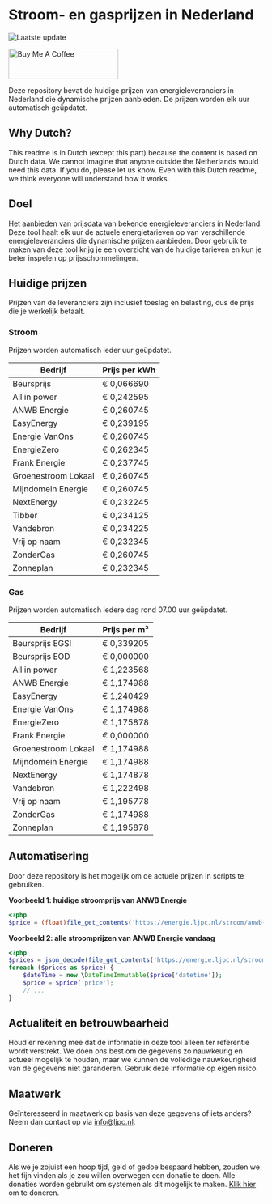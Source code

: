 # Stroom- en gasprijzen in Nederland

![Laatste update](https://img.shields.io/badge/laatste%20update-2024--06--01%2020%3A00%20CET-brightgreen)

<a href="https://www.buymeacoffee.com/Lars-" target="_blank"><img src="https://cdn.buymeacoffee.com/buttons/v2/default-orange.png" alt="Buy Me A Coffee" height="60" style="height: 60px !important;width: 217px !important;" ></a>

Deze repository bevat de huidige prijzen van energieleveranciers in Nederland die dynamische prijzen aanbieden. De prijzen worden elk uur automatisch geüpdatet.

## Why Dutch?

This readme is in Dutch (except this part) because the content is based on Dutch data. We cannot imagine that anyone outside the Netherlands would need this data. If you do, please let us know. Even with this Dutch readme, we think
everyone will understand how it works.

## Doel

Het aanbieden van prijsdata van bekende energieleveranciers in Nederland. Deze tool haalt elk uur de actuele energietarieven op van verschillende energieleveranciers die dynamische prijzen aanbieden. Door gebruik te maken van deze tool
krijg je een overzicht van de huidige tarieven en kun je beter inspelen op prijsschommelingen.

## Huidige prijzen

Prijzen van de leveranciers zijn inclusief toeslag en belasting, dus de prijs die je werkelijk betaalt.

### Stroom

Prijzen worden automatisch ieder uur geüpdatet.

 Bedrijf | Prijs per kWh 
---------|---------------
Beursprijs | € 0,066690
All in power | € 0,242595
ANWB Energie | € 0,260745
EasyEnergy | € 0,239195
Energie VanOns | € 0,260745
EnergieZero | € 0,262345
Frank Energie | € 0,237745
Groenestroom Lokaal | € 0,260745
Mijndomein Energie | € 0,260745
NextEnergy | € 0,232245
Tibber | € 0,234125
Vandebron | € 0,234225
Vrij op naam | € 0,232345
ZonderGas | € 0,260745
Zonneplan | € 0,232345


### Gas

Prijzen worden automatisch iedere dag rond 07.00 uur geüpdatet.

 Bedrijf | Prijs per m³ 
---------|--------------
Beursprijs EGSI | € 0,339205
Beursprijs EOD | € 0,000000
All in power | € 1,223568
ANWB Energie | € 1,174988
EasyEnergy | € 1,240429
Energie VanOns | € 1,174988
EnergieZero | € 1,175878
Frank Energie | € 0,000000
Groenestroom Lokaal | € 1,174988
Mijndomein Energie | € 1,174988
NextEnergy | € 1,174878
Vandebron | € 1,222498
Vrij op naam | € 1,195778
ZonderGas | € 1,174988
Zonneplan | € 1,195878


## Automatisering

Door deze repository is het mogelijk om de actuele prijzen in scripts te gebruiken.

**Voorbeeld 1: huidige stroomprijs van ANWB Energie**

```php
<?php
$price = (float)file_get_contents('https://energie.ljpc.nl/stroom/anwb-energie-nu.txt');

```

**Voorbeeld 2: alle stroomprijzen van ANWB Energie vandaag**

```php
<?php
$prices = json_decode(file_get_contents('https://energie.ljpc.nl/stroom/all-in-power-vandaag.json'),true);
foreach ($prices as $price) {
    $dateTime = new \DateTimeImmutable($price['datetime']);
    $price = $price['price'];
    // ...
}
```

## Actualiteit en betrouwbaarheid

Houd er rekening mee dat de informatie in deze tool alleen ter referentie wordt verstrekt. We doen ons best om de gegevens zo nauwkeurig en actueel mogelijk te houden, maar we kunnen de volledige nauwkeurigheid van de gegevens niet
garanderen. Gebruik deze informatie op eigen risico.

## Maatwerk

Geïnteresseerd in maatwerk op basis van deze gegevens of iets anders? Neem dan contact op
via [info@ljpc.nl](mailto:info@ljpc.nl?subject=Energie%20prijzen).

## Doneren

Als we je zojuist een hoop tijd, geld of gedoe bespaard hebben, zouden we het fijn vinden als je zou willen overwegen een
donatie te doen. Alle donaties worden gebruikt om systemen als dit mogelijk te
maken. [Klik hier](https://www.buymeacoffee.com/Lars-) om te doneren.
